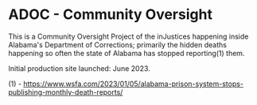 # ADOC - Community Oversight

This is a Community Oversight Project of the inJustices happening inside Alabama's Department of Corrections; primarily the hidden deaths happening so often the state of Alabama has stopped reporting(1) them.

Initial production site launched: June 2023.

(1) - <https://www.wsfa.com/2023/01/05/alabama-prison-system-stops-publishing-monthly-death-reports/>
